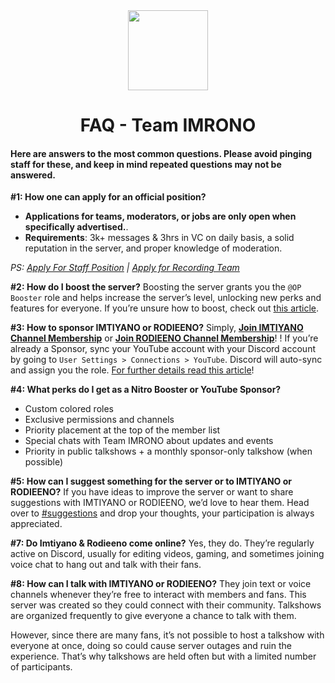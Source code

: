 <div align="center">
<img src="https://i.postimg.cc/xjhpxgkf/Team-IMRONO.png" width="128px" style="max-width:100%;">
<h1>FAQ - Team IMRONO</h1>
</div>

#### Here are answers to the most common questions. Please avoid pinging staff for these, and keep in mind repeated questions may not be answered.

**#1: How one can apply for an official position?**
- **Applications for teams, moderators, or jobs are only open when specifically advertised.**.
- **Requirements**: 3k+ messages & 3hrs in VC on daily basis, a solid reputation in the server, and proper knowledge of moderation.

*PS: [Apply For Staff Position](https://forms.gle/evsJHknv6ur7awbv7) | [Apply for Recording Team](https://forms.gle/wAvCyLoWpYWjkdw18)*

**#2: How do I boost the server?**
Boosting the server grants you the `@OP Booster` role and helps increase the server’s level, unlocking new perks and features for everyone.
If you’re unsure how to boost, check out [this article](https://support.discord.com/hc/en-us/articles/360028038352-Server-Boosting-).

**#3: How to sponsor IMTIYANO or RODIEENO?**
Simply, [**Join IMTIYANO Channel Membership**](https://www.youtube.com/@imtiyano/join) or [**Join RODIEENO Channel Membership**](https://www.youtube.com/@rodieeno/join)! ! 
If you’re already a Sponsor, sync your YouTube account with your Discord account by going to `User Settings > Connections > YouTube`. Discord will auto-sync and assign you the role.
[For further details read this article](https://support.discord.com/hc/en-us/articles/215162978-Youtube-Channel-Memberships-Integration-FAQ)!

**#4: What perks do I get as a Nitro Booster or YouTube Sponsor?**
- Custom colored roles
- Exclusive permissions and channels
- Priority placement at the top of the member list
- Special chats with Team IMRONO about updates and events
- Priority in public talkshows + a monthly sponsor-only talkshow (when possible)

**#5: How can I suggest something for the server or to IMTIYANO or RODIEENO?**
If you have ideas to improve the server or want to share suggestions with IMTIYANO or RODIEENO, we’d love to hear them. Head over to [#suggestions](https://discord.com/channels/765610879131582474/1304222743058710540) and drop your thoughts, your participation is always appreciated.

**#7: Do Imtiyano & Rodieeno come online?**
Yes, they do. They’re regularly active on Discord, usually for editing videos, gaming, and sometimes joining voice chat to hang out and talk with their fans.

**#8: How can I talk with IMTIYANO or RODIEENO?**
They join text or voice channels whenever they’re free to interact with members and fans. This server was created so they could connect with their community. Talkshows are organized frequently to give everyone a chance to talk with them.

However, since there are many fans, it’s not possible to host a talkshow with everyone at once, doing so could cause server outages and ruin the experience. That’s why talkshows are held often but with a limited number of participants.